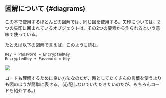 ## 図解について {#diagrams}

この本で使用するほとんどの図解では、同じ図を使用する。矢印については、2つの矢印に囲まれているオブジェクトは、その2つの要素から作られるという意味で使っている。

たとえば以下の図解で言えば、このように読む。

```Key + Password = EncryptedKey```  
```EncryptedKey + Password = Key```

![](../assets/encrypted_key.png)

コードも理解するために良い方法なのだが、時としてたくさんの言葉を使うよりも図のほうが簡単に表せる。（心配しないでいただきたいのだが、もちろんコードも紹介する。）
